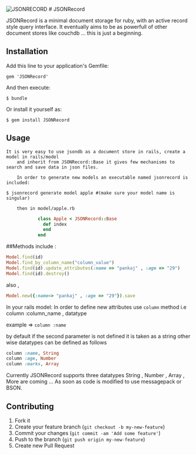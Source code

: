 ![JSONRECORD](https://raw.github.com/pankajdoharey/jsonrecord/master/misc/icon_jsonrecord.JPG) # JSONRecord

JSONRecord is a minimal document storage for ruby, with an active record style query interface.
It eventually aims to be as powerfull of other document stores like couchdb ... this is just a beginning.

## Installation

Add this line to your application's Gemfile:

    gem 'JSONRecord'

And then execute:

    $ bundle

Or install it yourself as:

    $ gem install JSONRecord

## Usage
    It is very easy to use jsondb as a document store in rails, create a model in rails/model 
		and inherit from JSONRecord::Base it gives few mechanisms to search and save data in json files.

		In order to generate new models an executable named jsonrecord is included: 

  `$ jsonrecord generate model apple #(make sure your model name is singular)`

		then in model/apple.rb

```ruby
			class Apple < JSONRecord::Base
			  def index
		 	  end
			end
```
			
##Methods include :

```ruby
Model.find(id) 
Model.find_by_column_name("column_value")
Model.find(id).update_attributes(:name => "pankaj" , :age => "29")
Model.find(id).destroy()
```

also ,

```ruby
Model.new({:name=> "pankaj" , :age => "29"}).save
```

In your rails model: In order to define new attributes use `column` method
i.e  column :column_name , datatype


example => `column :name`

by default if the second parameter is not defined it is taken as a string other wise datatypes can be defined as follows


```ruby
column :name, String
column :age, Number
column :marks, Array
```

Currently JSONRecord supports three datatypes String , Number , Array , More are coming ... As soon as code is modified to use
messagepack or BSON.
				 

## Contributing

1. Fork it
2. Create your feature branch (`git checkout -b my-new-feature`)
3. Commit your changes (`git commit -am 'Add some feature'`)
4. Push to the branch (`git push origin my-new-feature`)
5. Create new Pull Request
